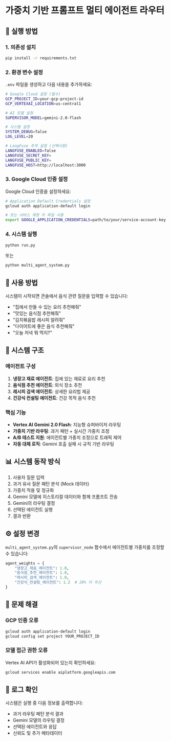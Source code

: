 # 가중치 기반 프롬프트 멀티 에이전트 라우터

## 🚀 실행 방법

### 1. 의존성 설치
```bash
pip install -r requirements.txt
```

### 2. 환경 변수 설정

`.env` 파일을 생성하고 다음 내용을 추가하세요:

```bash
# Google Cloud 설정 (필수)
GCP_PROJECT_ID=your-gcp-project-id
GCP_VERTEXAI_LOCATION=us-central1

# AI 모델 설정
SUPERVISOR_MODEL=gemini-2.0-flash

# 시스템 설정
SYSTEM_DEBUG=false
LOG_LEVEL=20

# LangFuse 추적 설정 (선택사항)
LANGFUSE_ENABLED=false
LANGFUSE_SECRET_KEY=
LANGFUSE_PUBLIC_KEY=
LANGFUSE_HOST=http://localhost:3000
```

### 3. Google Cloud 인증 설정

Google Cloud 인증을 설정하세요:

```bash
# Application Default Credentials 설정
gcloud auth application-default login

# 또는 서비스 계정 키 파일 사용
export GOOGLE_APPLICATION_CREDENTIALS=path/to/your/service-account-key.json
```

### 4. 시스템 실행

```bash
python run.py
```

또는

```bash
python multi_agent_system.py
```

## 🎯 사용 방법

시스템이 시작되면 콘솔에서 음식 관련 질문을 입력할 수 있습니다:

- "집에서 만들 수 있는 요리 추천해줘"
- "맛있는 음식점 추천해줘"
- "김치볶음밥 레시피 알려줘"
- "다이어트에 좋은 음식 추천해줘"
- "오늘 저녁 뭐 먹지?"

## 🤖 시스템 구조

### 에이전트 구성
1. **냉장고 재료 에이전트**: 집에 있는 재료로 요리 추천
2. **음식점 추천 에이전트**: 외식 장소 추천
3. **레시피 검색 에이전트**: 상세한 요리법 제공
4. **건강식 컨설팅 에이전트**: 건강 목적 음식 추천

### 핵심 기능
- **Vertex AI Gemini 2.0 Flash**: 지능형 슈퍼바이저 라우팅
- **가중치 기반 라우팅**: 과거 패턴 + 실시간 가중치 조정
- **A/B 테스트 지원**: 에이전트별 가중치 조정으로 트래픽 제어
- **자동 대체 로직**: Gemini 호출 실패 시 규칙 기반 라우팅

## 📊 시스템 동작 방식

1. 사용자 질문 입력
2. 과거 유사 질문 패턴 분석 (Mock 데이터)
3. 가중치 적용 및 정규화
4. Gemini 모델에 히스토리컬 데이터와 함께 프롬프트 전송
5. Gemini의 라우팅 결정
6. 선택된 에이전트 실행
7. 결과 반환

## ⚙️ 설정 변경

`multi_agent_system.py`의 `supervisor_node` 함수에서 에이전트별 가중치를 조정할 수 있습니다:

```python
agent_weights = {
    "냉장고_재료_에이전트": 1.0,
    "음식점_추천_에이전트": 1.0, 
    "레시피_검색_에이전트": 1.0,
    "건강식_컨설팅_에이전트": 1.2  # 20% 더 우선
}
```

## 🔧 문제 해결

### GCP 인증 오류
```bash
gcloud auth application-default login
gcloud config set project YOUR_PROJECT_ID
```

### 모델 접근 권한 오류
Vertex AI API가 활성화되어 있는지 확인하세요:
```bash
gcloud services enable aiplatform.googleapis.com
```

## 📝 로그 확인

시스템은 실행 중 다음 정보를 출력합니다:
- 과거 라우팅 패턴 분석 결과
- Gemini 모델의 라우팅 결정
- 선택된 에이전트와 응답
- 신뢰도 및 추가 메타데이터 